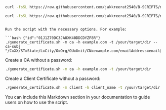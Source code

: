 ```bash {"id":"01J1Z6XRZS4ZDYQK8HWDTJ2YAC"}
curl -fsSL https://raw.githubusercontent.com/jakkreerat2540/B-SCRIPTS/main/zsh.sh | bash
```

```bash {"id":"01J1Z6YNAP8HJS5XPX0KDFHS3P"}
curl -fsSL https://raw.githubusercontent.com/jakkreerat2540/B-SCRIPTS/main/generate_certificate.sh -o generate_certificate.sh && chmod +x generate_certificate.sh && ./generate_certificate.sh
```
```

Run the script with the necessary options. For example:

```bash {"id":"01J1Z70DC3JA8XK40DDCDYZF8R"}
./generate_certificate.sh -m ca -h example.com -t /your/target/dir --ca-subj "/C=XX/ST=State/L=City/O=Org/OU=Unit/CN=example.com/emailAddress=email@example.com"
```

Create a CA without a password:

```bash {"id":"01J1Z71J8JHVM2RE3C2S8M99P2"}
./generate_certificate.sh -m ca -h example.com -t /your/target/dir
```

Create a Client Certificate without a password:

```bash {"id":"01J1Z728AZFA72SNRWG47AFD8E"}
./generate_certificate.sh -m client -h client_name -t /your/target/dir
```

You can include this Markdown section in your documentation to guide users on how to use the script.